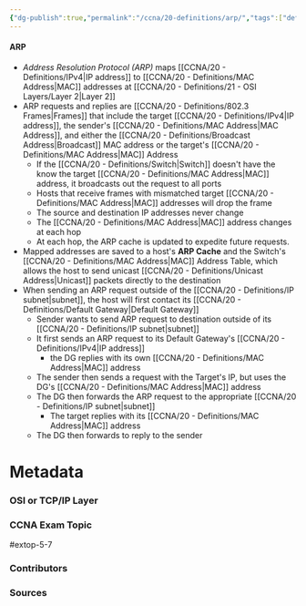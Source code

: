 ```yaml
---
{"dg-publish":true,"permalink":"/ccna/20-definitions/arp/","tags":["defs_ccna"],"created":"2023-11-04T12:45:23.000-07:00","updated":"2023-12-03T15:46:04.401-08:00"}
---
```


#### ARP
- *Address Resolution Protocol (ARP)* maps [[CCNA/20 - Definitions/IPv4\|IP address]] to [[CCNA/20 - Definitions/MAC Address\|MAC]] addresses at [[CCNA/20 - Definitions/21 - OSI Layers/Layer 2\|Layer 2]]
- ARP requests and replies are [[CCNA/20 - Definitions/802.3 Frames\|Frames]] that include the target [[CCNA/20 - Definitions/IPv4\|IP address]], the sender's [[CCNA/20 - Definitions/MAC Address\|MAC Address]], and either the [[CCNA/20 - Definitions/Broadcast Address\|Broadcast]] MAC address or the target's [[CCNA/20 - Definitions/MAC Address\|MAC]] Address
	- If the [[CCNA/20 - Definitions/Switch\|Switch]] doesn't have the know the target [[CCNA/20 - Definitions/MAC Address\|MAC]] address, it broadcasts out the request to all ports
	- Hosts that receive frames with mismatched target [[CCNA/20 - Definitions/MAC Address\|MAC]] addresses will drop the frame
	- The source and destination IP addresses never change
	- The [[CCNA/20 - Definitions/MAC Address\|MAC]] address changes at each hop
	- At each hop, the ARP cache is updated to expedite future requests.
- Mapped addresses are saved to a host's **ARP Cache** and the Switch's [[CCNA/20 - Definitions/MAC Address\|MAC]] Address Table, which allows the host to send unicast [[CCNA/20 - Definitions/Unicast Address\|Unicast]] packets directly to the destination
- When sending an ARP request outside of the [[CCNA/20 - Definitions/IP subnet\|subnet]], the host will first contact its [[CCNA/20 - Definitions/Default Gateway\|Default Gateway]]
	- Sender wants to send ARP request to destination outside of its [[CCNA/20 - Definitions/IP subnet\|subnet]]
	- It first sends an ARP request to its Default Gateway's [[CCNA/20 - Definitions/IPv4\|IP address]]
		- the DG replies with its own [[CCNA/20 - Definitions/MAC Address\|MAC]] address
	- The sender then sends a request with the Target's IP, but uses the DG's [[CCNA/20 - Definitions/MAC Address\|MAC]] address
	- The DG then forwards the ARP request to the appropriate [[CCNA/20 - Definitions/IP subnet\|subnet]]
		- The target replies with its [[CCNA/20 - Definitions/MAC Address\|MAC]] address
	- The DG then forwards to reply to the sender




# Metadata
### OSI or TCP/IP Layer

### CCNA Exam Topic
#extop-5-7
### Contributors

### Sources

